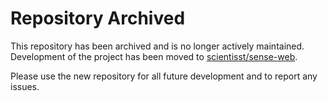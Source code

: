 # Repository Archived

This repository has been archived and is no longer actively maintained.
Development of the project has been moved to
[scientisst/sense-web](https://github.com/scientisst/sense-web).

Please use the new repository for all future development and to report any
issues.
